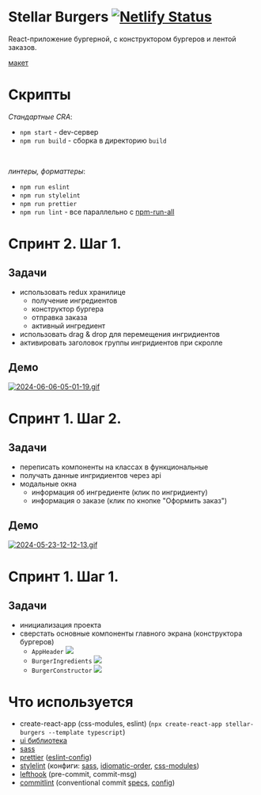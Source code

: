 # Stellar Burgers [![Netlify Status](https://api.netlify.com/api/v1/badges/0cdc7d13-db54-4edd-90fc-0d9a85ec95ff/deploy-status)](https://app.netlify.com/sites/starlit-wisp-9e886a/deploys)

React-приложение бургерной, с конструктором бургеров и лентой заказов.

[макет](https://www.figma.com/design/zFGN2O5xktHl9VmoOieq5E/React-_-%D0%9F%D1%80%D0%BE%D0%B5%D0%BA%D1%82%D0%BD%D1%8B%D0%B5-%D0%B7%D0%B0%D0%B4%D0%B0%D1%87%D0%B8_external_link?node-id=724-350&t=c3Vtvd1QyrQQygCF-4)

# Скрипты

_Стандартные CRA_:

- `npm start` - dev-сервер
- `npm run build` - сборка в директорию `build`

<br>

_линтеры, форматтеры_:

- `npm run eslint`
- `npm run stylelint`
- `npm run prettier`
- `npm run lint` - все параллельно с [npm-run-all](https://www.npmjs.com/package/npm-run-all)

# Спринт 2. Шаг 1.

## Задачи

- использовать redux хранилице
  - получение ингредиентов
  - конструктор бургера
  - отправка заказа
  - активный ингредиент
- использовать drag & drop для перемещения ингридиентов
- активировать заголовок группы ингридиентов при скролле

## Демо

[![2024-06-06-05-01-19.gif](https://i.postimg.cc/C5fqfnCL/2024-06-06-05-01-19.gif)](https://postimg.cc/64t3k31D)

# Спринт 1. Шаг 2.

## Задачи

- переписать компоненты на классах в функциональные
- получать данные ингридиентов через api
- модальные окна
  - информация об ингредиенте (клик по ингридиенту)
  - информация о заказе (клик по кнопке "Оформить заказ")

## Демо

[![2024-05-23-12-12-13.gif](https://i.postimg.cc/sxPYwpsk/2024-05-23-12-12-13.gif)](https://postimg.cc/y3d3N3Jj)

# Спринт 1. Шаг 1.

## Задачи

- инициализация проекта
- сверстать основные компоненты главного экрана (конструктора бургеров)
  - `AppHeader`
    ![](https://pictures.s3.yandex.net/resources/Untitled_1618657736.png)
  - `BurgerIngredients`
    ![](https://pictures.s3.yandex.net/resources/12Untitled_1618657778.png)
  - `BurgerConstructor`
    ![](https://pictures.s3.yandex.net/resources/Untitled_1618657801.png)

# Что используется

- create-react-app (css-modules, eslint) (`npx create-react-app stellar-burgers --template typescript`)
- [ui библиотека](https://yandex-practicum.github.io/react-developer-burger-ui-components/docs/)
- [sass](https://www.npmjs.com/package/sass)
- [prettier](https://www.npmjs.com/package/prettier) ([eslint-config](https://www.npmjs.com/package/eslint-config-prettier))
- [stylelint](https://www.npmjs.com/package/stylelint) (конфиги: [sass](stylelint-config-standard-scss), [idiomatic-order](stylelint-config-idiomatic-order), [css-modules](stylelint-config-css-modules))
- [lefthook](https://www.npmjs.com/package/lefthook) (pre-commit, commit-msg)
- [commitlint](https://www.npmjs.com/package/@commitlint/cli) (conventional commit [specs](https://www.conventionalcommits.org/), [config](https://www.npmjs.com/package/@commitlint/config-conventional))
